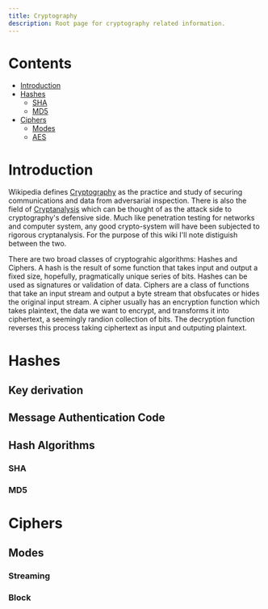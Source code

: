 ```yaml
---
title: Cryptography
description: Root page for cryptography related information.
---
```


# Contents

- [Introduction](#introduction)
- [Hashes](#hashes)
  - [SHA](#sha)
  - [MD5](#md5)
- [Ciphers](#ciphers)
  - [Modes](#modes)
  - [AES](#aes)

# Introduction

Wikipedia defines [Cryptography](https://en.wikipedia.org/wiki/Cryptography) as the practice and study of securing communications and data from adversarial inspection. There is also the field of [Cryptanalysis](https://en.wikipedia.org/wiki/Cryptanalysis) which can be thought of as the attack side to cryptography's defensive side. Much like penetration testing for networks and computer system, any good crypto-system will have been subjected to rigorous cryptanalysis. For the purpose of this wiki I'll note distiguish between the two.

There are two broad classes of cryptograhic algorithms: Hashes and Ciphers. A hash is the result of some function that takes input and output a fixed size, hopefully, pragmatically unique series of bits. Hashes can be used as signatures or validation of data. Ciphers are a class of functions that take an input stream and output a byte stream that obsfucates or hides the original input stream. A cipher usually has an encryption function which takes plaintext, the data we want to encrypt, and transforms it into ciphertext, a seemingly randion collection of bits. The decryption function reverses this process taking ciphertext as input and outputing plaintext.

# Hashes

## Key derivation

## Message Authentication Code

## Hash Algorithms

### SHA

### MD5

# Ciphers

## Modes

### Streaming

### Block
